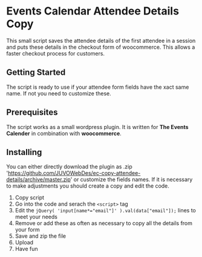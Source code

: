 # Events Calendar Attendee Details Copy

This small script saves the attendee details of the first attendee in a session and puts these details in the checkout form of woocommerce. This allows a faster checkout process for customers.

## Getting Started

The script is ready to use if your attendee form fields have the xact same name. If not you need to customize these.

## Prerequisites

The script works as a small wordpress plugin. It is written for **The Events Calender** in combination with **woocommerce**.


## Installing

You can either directly download the plugin as .zip 'https://github.com/JUVOWebDes/ec-copy-attendee-details/archive/master.zip' or customize the fields names.
If it is necessary to make adjustments you should create a copy and edit the code.

1. Copy script
2. Go into the code and serach the `<script>` tag
3. Edit the `jQuery( 'input[name*="email"]' ).val(data["email"]);` lines to meet your needs
4. Remove or add these as often as necessary to copy all the details from your form
5. Save and zip the file
6. Upload
7. Have fun
